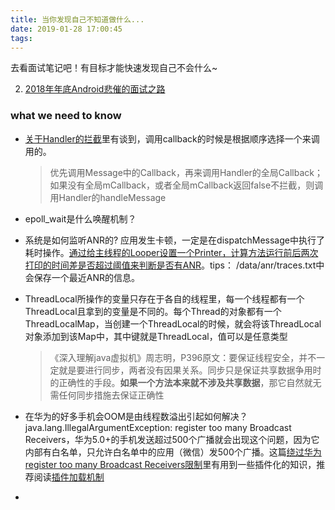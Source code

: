 ```yaml
---
title: 当你发现自己不知道做什么...
date: 2019-01-28 17:00:45
tags:
---
```

去看面试笔记吧！有目标才能快速发现自己不会什么~


2. [2018年年底Android悲催的面试之路](https://mp.weixin.qq.com/s/pJCzKex7qEh2CkOx23eiCA)
<!--more-->
### what we need to know
- [关于Handler的拦截](https://blog.csdn.net/dingjikerbo/article/details/50673550)里有谈到，调用callback的时候是根据顺序选择一个来调用的。
    > 优先调用Message中的Callback，再来调用Handler的全局Callback；如果没有全局mCallback，或者全局mCallback返回false不拦截，则调用Handler的handleMessage

- epoll_wait是什么唤醒机制？



- 系统是如何监听ANR的? 应用发生卡顿，一定是在dispatchMessage中执行了耗时操作。[通过给主线程的Looper设置一个Printer，计算方法运行前后两次打印的时间差是否超过阈值来判断是否有ANR](https://codezjx.com/2017/08/06/anr-trace-analytics/)。tips： /data/anr/traces.txt中会保存一个最近ANR的信息。
- ThreadLocal所操作的变量只存在于各自的线程里，每一个线程都有一个ThreadLocal且拿到的变量是不同的。每个Thread的对象都有一个ThreadLocalMap，当创建一个ThreadLocal的时候，就会将该ThreadLocal对象添加到该Map中，其中键就是ThreadLocal，值可以是任意类型
    > 《深入理解java虚拟机》周志明，P396原文：要保证线程安全，并不一定就是要进行同步，两者没有因果关系。同步只是保证共享数据争用时的正确性的手段。**如果一个方法本来就不涉及共享数据**，那它自然就无需任何同步措施去保证正确性
- 在华为的好多手机会OOM是由线程数溢出引起如何解决？java.lang.IllegalArgumentException: register too many Broadcast Receivers，华为5.0+的手机发送超过500个广播就会出现这个问题，因为它内部有白名单，只允许白名单中的应用（微信）发500个广播。这篇[绕过华为register too many Broadcast Receivers限制](https://www.jianshu.com/p/b95ba9e07208)里有用到一些插件化的知识，推荐阅读[插件加载机制](http://weishu.me/2016/04/05/understand-plugin-framework-classloader/)
- 